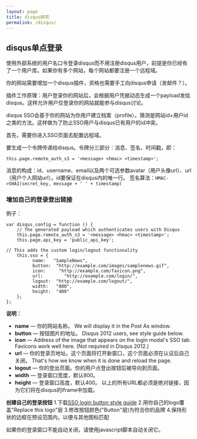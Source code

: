 ```yaml
---
layout: page
title: disqus研究
permalink: /disqus/
---
```


## disqus单点登录 ##
  使用外部系统的用户名口令登录disqus而不用注册disqus用户，前提是你已经有了一个用户库。如果你有多个网站，每个网站都要注册一个远程域。
  
  你的网站需要增加一个disqus插件，资格也需要手工向disqus申请（发邮件？）。
  
  插件工作原理：用户登录你的网站后，会根据用户凭据动态生成一个payload发给disqus。这样允许用户仅登录你的网站就能参与disqus讨论。
  
  disqus SSO会基于你的网站为你用户建立档案（profile）。猜测是网站id+用户id之类的方法。这样做为了防止SSO用户与disqus已有用户的id冲突。
  
  首先，需要你进入SSO页面去配置远程域。
  
  要生成一个令牌传递给disqus。令牌分三部分：消息、签名、时间戳，即：
  ```
  this.page.remote_auth_s3 = '<message> <hmac> <timestamp>';
  ```
  消息的构成：id、username、email以及两个可选参数avatar（用户头像url）、url（用户个人网站url）。id要保证在disqus内的唯一行。
  签名算法：``` HMAC->SHA1(secret_key, message + ' ' + timestamp) ```
  
### 增加自己的登录登出链接 ###
例子：
```
var disqus_config = function () {
    // The generated payload which authenticates users with Disqus
    this.page.remote_auth_s3 = '<message> <hmac> <timestamp>';
    this.page.api_key = 'public_api_key';

// This adds the custom login/logout functionality
    this.sso = {
          name:   "SampleNews",
          button:  "http://example.com/images/samplenews.gif",
          icon:     "http://example.com/favicon.png",
          url:        "http://example.com/login/",
          logout:  "http://example.com/logout/",
          width:   "800",
          height:  "400"
    };
};
```

**说明：**

- **name** — 你的网站名称。 We will display it in the Post As window.
- **button** — 按钮图片的地址。 Disqus 2012 users, see style guide below.
- **icon** — Address of the image that appears on the login modal's SSO tab. Favicons work well here. (Not required in Disqus 2012.)
- **url** — 你的登录页地址。这个页面将打开新窗口，这个页面必须在认证后自己关闭。 That's how we know when it is done and reload the page.
- **logout** — 你的登出页面。你的用户点登出按钮后被导向到页面。
- **width** — 登录窗口宽度，默认800。
- **height** — 登录窗口高度，默认400。
以上的所有URL都必须是绝对链接，因为它们将在disqus的iframe中加载。

**创建自己的登录按钮**
1.下载[SSO login button style guide](http://content.disqus.com/design/disqus-sso-login-button-template.psd)
2.用你自己的logo覆盖"Replace this logo"层
3.修改按钮颜色("Button"层)为符合你的品牌
4.保持形状的边框在预设范围内，以便与其他图标匹配

如果你的登录窗口不能自动关闭，请使用javascript脚本自动关闭它。

